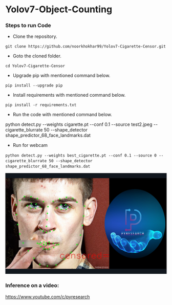 # Yolov7-Object-Counting


### Steps to run Code
- Clone the repository.
```
git clone https://github.com/noorkhokhar99/Yolov7-Cigarette-Censor.git
```
- Goto the cloned folder.
```
cd Yolov7-Cigarette-Censor

```
- Upgrade pip with mentioned command below.
```
pip install --upgrade pip
```
- Install requirements with mentioned command below.
```
pip install -r requirements.txt
```
- Run the code with mentioned command below.

 python detect.py --weights cigarette.pt --conf 0.1 --source test2.jpeg --cigarette_blurrate 50 --shape_detector shape_predictor_68_face_landmarks.dat

 - Run for webcam
 
`python detect.py --weights best_cigarette.pt --conf 0.1 --source 0 --cigarette_blurrate 50 --shape_detector shape_predictor_68_face_landmarks.dat`


<p align="center">
<img src="https://github.com/noorkhokhar99/Yolov7-Cigarette-Censor/blob/main/Screen%20Shot%201444-04-12%20at%2011.51.38%20PM.png">
</p>






### Inference on a video:
https://www.youtube.com/c/pyresearch

